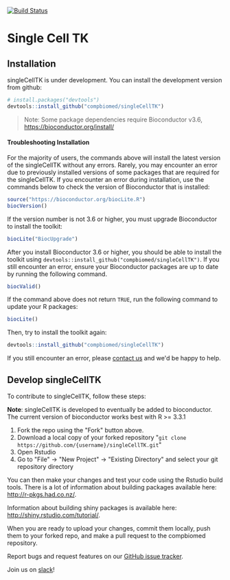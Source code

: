 [![Build Status](https://travis-ci.org/compbiomed/singleCellTK.svg?branch=master)](https://travis-ci.org/compbiomed/singleCellTK)

# Single Cell TK

## Installation

singleCellTK is under development. You can install the development version from github:

```r
# install.packages("devtools")
devtools::install_github("compbiomed/singleCellTK")
```
> Note: Some package dependencies require Bioconductor v3.6,
> https://bioconductor.org/install/

#### Troubleshooting Installation

For the majority of users, the commands above will install the latest version
of the singleCellTK without any errors. Rarely, you may encounter an error due
to previously installed versions of some packages that are required for the
singleCellTK. If you encounter an error during installation, use the commands
below to check the version of Bioconductor that is installed:

```r
source("https://bioconductor.org/biocLite.R")
biocVersion()
```

If the version number is not 3.6 or higher, you must upgrade Bioconductor to
install the toolkit:

```r
biocLite("BiocUpgrade")
```

After you install Bioconductor 3.6 or higher, you should be able to install the
toolkit using `devtools::install_github("compbiomed/singleCellTK")`. If you
still encounter an error, ensure your Bioconductor packages are up to date by
running the following command.

```r
biocValid()
```

If the command above does not return `TRUE`, run the following command to
update your R packages:

```r
biocLite()
```

Then, try to install the toolkit again:

```r
devtools::install_github("compbiomed/singleCellTK")
```

If you still encounter an error, please [contact us](mailto:dfj@bu.edu) and
we'd be happy to help.

## Develop singleCellTK

To contribute to singleCellTK, follow these steps:

__Note__: singleCellTK is developed to eventually be added to bioconductor. The current
version of bioconductor works best with R >= 3.3.1 

1. Fork the repo using the "Fork" button above.
2. Download a local copy of your forked repository "```git clone https://github.com/{username}/singleCellTK.git```"
3. Open Rstudio
4. Go to "File" -> "New Project" -> "Existing Directory" and select your git repository directory

You can then make your changes and test your code using the Rstudio build tools.
There is a lot of information about building packages available here: http://r-pkgs.had.co.nz/.

Information about building shiny packages is available here: http://shiny.rstudio.com/tutorial/.

When you are ready to upload your changes, commit them locally, push them to your
forked repo, and make a pull request to the compbiomed repository.

Report bugs and request features on our [GitHub issue tracker](https://github.com/compbiomed/singleCellTK/issues).

Join us on [slack](https://compbiomed.slack.com/)!
